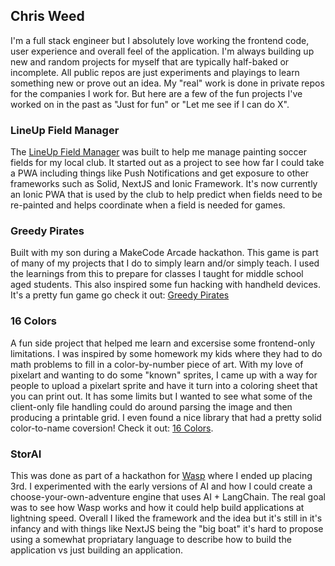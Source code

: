 ## Chris Weed

I'm a full stack engineer but I absolutely love working the frontend code, user experience and overall feel of the application. I'm always building up new and random projects for myself that are typically half-baked or incomplete.  All public repos are just experiments and playings to learn something new or prove out an idea.  My "real" work is done in private repos for the companies I work for. But here are a few of the fun projects I've worked on in the past as "Just for fun" or "Let me see if I can do X".

### LineUp Field Manager

The [LineUp Field Manager](https://app.lineup.soccer) was built to help me manage painting soccer fields for my local club. It started out as a project to see how far I could take a PWA including things like Push Notifications and get exposure to other frameworks such as Solid, NextJS and Ionic Framework. It's now currently an Ionic PWA that is used by the club to help predict when fields need to be re-painted and helps coordinate when a field is needed for games.

### Greedy Pirates

Built with my son during a MakeCode Arcade hackathon. This game is part of many of my projects that I do to simply learn and/or simply teach. I used the learnings from this to prepare for classes I taught for middle school aged students.  This also inspired some fun hacking with handheld devices. It's a pretty fun game go check it out: [Greedy Pirates](https://arcade.makecode.com/S66008-45860-30012-86138)

### 16 Colors

A fun side project that helped me learn and excersise some frontend-only limitations. I was inspired by some homework my kids where they had to do math problems to fill in a color-by-number piece of art. With my love of pixelart and wanting to do some "known" sprites, I came up with a way for people to upload a pixelart sprite and have it turn into a coloring sheet that you can print out. It has some limits but I wanted to see what some of the client-only file handling could do around parsing the image and then producing a printable grid. I even found a nice library that had a pretty solid color-to-name coversion! Check it out: [16 Colors](http://www.16colors.com/).

### StorAI

This was done as part of a hackathon for [Wasp](https://wasp-lang.dev/) where I ended up placing 3rd. I experimented with the early versions of AI and how I could create a choose-your-own-adventure engine that uses AI + LangChain. The real goal was to see how Wasp works and how it could help build applications at lightning speed. Overall I liked the framework and the idea but it's still in it's infancy and with things like NextJS being the "big boat" it's hard to propose using a somewhat propriatary language to describe how to build the application vs just building an application.

